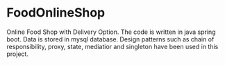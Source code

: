 # FoodOnlineShop
Online Food Shop with Delivery Option.
The code is written in java spring boot.
Data is stored in mysql database.
Design patterns such as chain of responsibility, proxy, state, mediatior and singleton have been used in this project.
